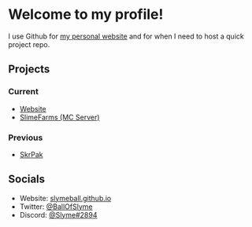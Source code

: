 <h1>Welcome to my profile!</h1>
<p>I use Github for <a href="https://slymeball.github.io">my personal website</a> and for when I need to host a quick project repo.</p>

<h2>Projects</h2>
<h3>Current</h3>
<ul>
  <li><a href="https://slymeball.github.io">Website</a></li>
  <li><a href="https://slymeball.github.io/SlimeFarms">SlimeFarms (MC Server)</a>
</ul>
<h3>Previous</h3>
<ul>
  <li><a href="https://github.com/Slymeball/SkrPak">SkrPak</a></li>
</ul>

<h2>Socials</h2>
<ul>
  <li>Website: <a href="https://slymeball.github.io">slymeball.github.io</a></li>
  <li>Twitter: <a href="https://twitter.com/BallOfSlyme">@BallOfSlyme</a></li>
  <li>Discord: <a href="https://dsc.bio/Slyme">@Slyme#2894</a></li>
</ul>
